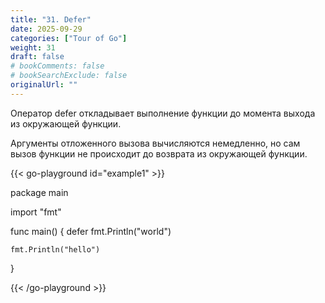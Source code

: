 ```yaml
---
title: "31. Defer"
date: 2025-09-29
categories: ["Tour of Go"]
weight: 31
draft: false
# bookComments: false
# bookSearchExclude: false
originalUrl: ""
---
```

Оператор defer откладывает выполнение функции до момента выхода из окружающей функции.

Аргументы отложенного вызова вычисляются немедленно, но сам вызов функции не происходит до возврата из окружающей функции.

{{< go-playground id="example1" >}}

package main

import "fmt"

func main() {
    defer fmt.Println("world")

	fmt.Println("hello")
}


{{< /go-playground >}} 